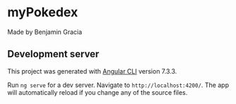 # myPokedex

Made by Benjamin Gracia

## Development server

This project was generated with [Angular CLI](https://github.com/angular/angular-cli) version 7.3.3.

Run `ng serve` for a dev server. Navigate to `http://localhost:4200/`. The app will automatically reload if you change any of the source files.

